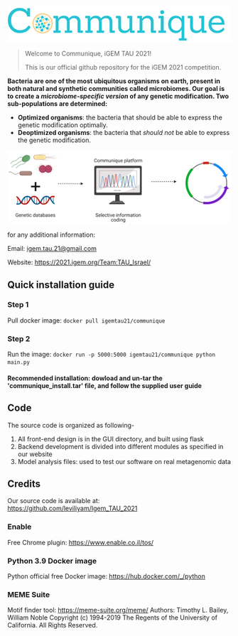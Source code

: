 ![Alt text](/logo.png?raw=true "Title")

>Welcome to Communique, iGEM TAU 2021!
>
>This is our official github repository for the iGEM 2021 competition. 


**Bacteria are one of the most ubiquitous organisms on earth, present in both natural and synthetic communities called microbiomes. 
Our goal is to create a _microbiome‫-‬specific version_ of any genetic modification. 
Two sub-populations are determined:**
- **Optimized organisms**: the bacteria that should be able to express the genetic modification optimally.
- **Deoptimized organisms**: the bacteria that *should not* be able to express the genetic modification.

![Alt text](/illustration.png?raw=true "Title")


for any additional information:

Email: igem.tau.21@gmail.com

Website: https://2021.igem.org/Team:TAU_Israel/




## Quick installation guide
### Step 1 
Pull docker image: `docker pull igemtau21/communique`

### Step 2 
Run the image: `docker run -p 5000:5000 igemtau21/communique python main.py`


#### Recommended installation: dowload and un-tar the 'communique_install.tar' file, and follow the supplied user guide 




## Code
The source code is organized as following- 
1. All front-end design is in the GUI directory, and built using flask
2. Backend development is divided into different modules as specified in our website
3. Model analysis files: used to test our software on real metagenomic data




## Credits
Our source code is available at: https://github.com/leviliyam/Igem_TAU_2021

### Enable
Free Chrome plugin: https://www.enable.co.il/tos/

### Python 3.9 Docker image
Python official free Docker image: https://hub.docker.com/_/python

### MEME Suite
Motif finder tool: https://meme-suite.org/meme/
Authors: Timothy L. Bailey, William Noble
Copyright (c) 1994-2019 The Regents of the University of California. All Rights Reserved.
